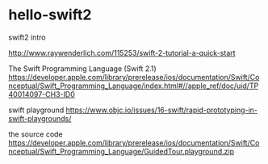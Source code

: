 # hello-swift2
swift2 intro

http://www.raywenderlich.com/115253/swift-2-tutorial-a-quick-start


The Swift Programming Language (Swift 2.1) 
https://developer.apple.com/library/prerelease/ios/documentation/Swift/Conceptual/Swift_Programming_Language/index.html#//apple_ref/doc/uid/TP40014097-CH3-ID0

swift playground
https://www.objc.io/issues/16-swift/rapid-prototyping-in-swift-playgrounds/

the source code
https://developer.apple.com/library/prerelease/ios/documentation/Swift/Conceptual/Swift_Programming_Language/GuidedTour.playground.zip
